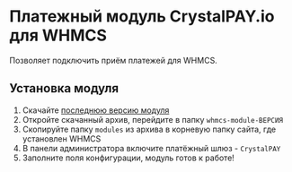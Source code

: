 # Платежный модуль CrystalPAY.io для WHMCS
Позволяет подключить приём платежей для WHMCS.

## Установка модуля
1. Скачайте [последнюю версию модуля](https://github.com/CrystalPAY-io/whmcs-module/releases)
2. Откройте скачанный архив, перейдите в папку `whmcs-module-ВЕРСИЯ`
3. Скопируйте папку `modules` из архива в корневую папку сайта, где установлен WHMCS
4. В панели администратора включите платёжный шлюз - `CrystalPAY`
5. Заполните поля конфигурации, модуль готов к работе!
